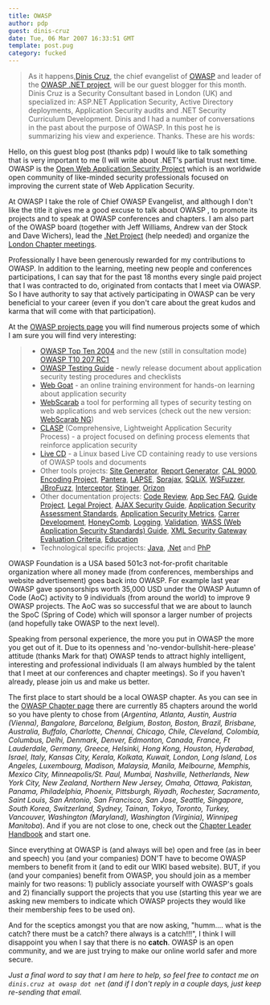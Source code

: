 ```yaml
---
title: OWASP
author: pdp
guest: dinis-cruz
date: Tue, 06 Mar 2007 16:33:51 GMT
template: post.pug
category: fucked
---
```


> As it happens,[Dinis Cruz](http://www.owasp.org/index.php/User:Dinis.cruz), the chief evangelist of [OWASP](http://www.owasp.org) and leader of the [OWASP .NET project](http://www.owasp.org/index.php/Category:OWASP_.NET_Project), will be our guest blogger for this month. Dinis Cruz is a Security Consultant based in London (UK) and specialized in: ASP.NET Application Security, Active Directory deployments, Application Security audits and .NET Security Curriculum Development. Dinis and I had a number of conversations in the past about the purpose of OWASP. In this post he is summarizing his view and experience. Thanks. These are his words:

Hello, on this guest blog post (thanks pdp) I would like to talk something that is very important to me (I will write about .NET's partial trust next time. OWASP is the [Open Web Application Security Project](http://www.owasp.org) which is an worldwide open community of like-minded security professionals focused on improving the current state of Web Application Security.

At OWASP I take the role of Chief OWASP Evangelist, and although I don't like the title it gives me a good excuse to talk about OWASP , to promote its projects and to speak at OWASP conferences and chapters. I  am also part of the OWASP board (together with Jeff Williams, Andrew van der Stock and Dave Wichers), lead the [.Net Project](http://www.owasp.org/index.php/Category:OWASP_.NET_Project) (help needed) and organize the [London Chapter meetings](http://www.owasp.org/index.php/London).

Professionally I have been generously rewarded for my contributions to OWASP. In addition to the learning, meeting new people and conferences participations, I can say that for the past 18 months every single paid project that I was contracted to do, originated from contacts that I meet via OWASP. So I have authority to say that actively participating in OWASP can be very beneficial to your career (even if you don't care about the great kudos and karma that will come with that participation).

At the [OWASP projects page](http://www.owasp.org/index.php/Category:OWASP_Project) you will find numerous projects some of which I am sure you will find very interesting:

> * [OWASP Top Ten 2004](http://www.owasp.org/index.php/Category:OWASP_Top_Ten_Project)  and the new (still in consultation mode) [OWASP T10 207 RC1](http://www.owasp.org/index.php/Top_10_2007)
> * [OWASP Testing Guide](http://www.owasp.org/index.php/Category:OWASP_Testing_Project) - newly release document about application security testing procedures and checklists
> * [Web Goat](http://www.owasp.org/index.php/Category:OWASP_WebGoat_Project) - an online training environment for hands-on learning about application security
> * [WebScarab](http://www.owasp.org/index.php/Category:OWASP_WebScarab_Project) a tool for performing all types of security testing on web applications and web services (check out the new version: [WebScarab NG](http://www.owasp.org/index.php/OWASP_WebScarab_NG_Project))
> * [CLASP](http://www.owasp.org/index.php/Category:OWASP_CLASP_Project) (Comprehensive, Lightweight Application Security Process) - a project focused on defining process elements that reinforce application security
> * [Live CD](http://www.owasp.org/index.php/Category:OWASP_Live_CD_Project) - a Linux based Live CD containing ready to use versions of OWASP tools and documents
> * Other tools projects: [Site Generator](http://www.owasp.org/index.php/Owasp_SiteGenerator), [Report Generator](http://www.owasp.org/index.php/ORG_%2528Owasp_Report_Generator%2529), [CAL 9000](http://www.owasp.org/index.php/Category:OWASP_CAL9000_Project), [Encoding Project](http://www.owasp.org/index.php/Category:OWASP_LAPSE_Project), [Pantera](http://www.owasp.org/index.php/Category:OWASP_Pantera_Web_Assessment_Studio_Project), [LAPSE](http://www.owasp.org/index.php/Category:OWASP_LAPSE_Project), [Sprajax](http://www.owasp.org/index.php/Category:OWASP_Sprajax_Project), [SQLiX](http://www.owasp.org/index.php/Category:OWASP_SQLiX_Project), [WSFuzzer](http://www.owasp.org/index.php/Category:OWASP_WSFuzzer_Project), [JBroFuzz](http://www.owasp.org/index.php/Category:OWASP_JBroFuzz), [Interceptor](http://www.owasp.org/index.php/Category:OWASP_Interceptor_Project), [Stinger](http://www.owasp.org/index.php/Category:OWASP_Stinger_Project), [Orizon](http://www.owasp.org/index.php/Category:OWASP_Orizon_Project)
> * Other documentation projects: [Code Review](http://www.owasp.org/index.php/Category:OWASP_Code_Review_Project), [App Sec FAQ](http://www.owasp.org/index.php/Category:OWASP_AppSec_FAQ_Project), [Guide Project](http://www.owasp.org/index.php/Category:OWASP_Guide_Project), [Legal Project](http://www.owasp.org/index.php/Category:OWASP_Legal_Project), [AJAX Security Guide](http://www.owasp.org/index.php/Category:OWASP_AJAX_Security_Project), [Application Security Assessment Standards](http://www.owasp.org/index.php/Category:OWASP_Application_Security_Assessment_Standards_Project), [Application Security Metrics](http://www.owasp.org/index.php/Category:OWASP_Application_Security_Metrics_Project), [Carrer Development](http://www.owasp.org/index.php/Category:OWASP_Career_Development_Project), [HoneyComb](http://www.owasp.org/index.php/Category:OWASP_Honeycomb_Project), [Logging](http://www.owasp.org/index.php/Category:OWASP_Logging_Project), [Validation](http://www.owasp.org/index.php/Category:OWASP_Validation_Project), [WASS (Web Application Security Standards) Guide](http://www.owasp.org/index.php/Category:OWASP_WASS_Project), [XML Security Gateway Evaluation Criteria](http://www.owasp.org/index.php/Category:OWASP_XML_Security_Gateway_Evaluation_Criteria_Project), [Education](http://www.owasp.org/index.php/Category:OWASP_Education_Project)
> * Technological specific projects: [Java](http://www.owasp.org/index.php/Category:OWASP_Java_Project), [.Net](http://www.owasp.org/index.php/Category:OWASP_.NET_Project) and [PhP](http://www.owasp.org/index.php/Category:OWASP_PHP_Project)

OWASP Foundation is a USA based 501c3 not-for-profit charitable organization where all money made (from conferences, memberships and website advertisement) goes back into OWASP. For example last year OWASP gave sponsorships worth 35,000 USD under the OWASP Autumn of Code (AoC) activity to 9 individuals (from around the world) to improve 9 OWASP projects. The AoC was so successful that we are about to launch the SpoC (Spring of Code) which will sponsor a larger number of projects (and hopefully take OWASP to the next level).

Speaking from personal experience, the more you put in OWASP the more you get out of it. Due to its openness and 'no-vendor-bullshit-here-please' attitude (thanks Mark for that) OWASP tends to attract highly intelligent, interesting and professional individuals (I am always humbled by the talent that I meet at our conferences and chapter meetings). So if you haven't already, please join us and make us better.

The first place to start should be a local OWASP chapter. As you can see in the [OWASP Chapter page](http://www.owasp.org/index.php/Category:OWASP_Chapter) there are currently 85 chapters around the world so you have plenty to chose from (_Argentina,  Atlanta, Austin, Austria (Vienna), Bangalore, Barcelona, Belgium, Boston, Boston, Brazil, Brisbane, Australia, Buffalo, Charlotte, Chennai, Chicago, Chile, Cleveland, Colombia, Columbus, Delhi, Denmark, Denver, Edmonton, Canada, France, Ft Lauderdale, Germany, Greece, Helsinki, Hong Kong, Houston, Hyderabad, Israel,  Italy, Kansas City, Kerala, Kolkata, Kuwait, London, Long Island, Los Angeles, Luxembourg, Madison, Malaysia, Manila, Melbourne, Memphis, Mexico City, Minneapolis/St. Paul, Mumbai, Nashville, Netherlands, New York City, New Zealand, Northern New Jersey, Omaha, Ottawa, Pakistan, Panama, Philadelphia, Phoenix, Pittsburgh, Riyadh, Rochester, Sacramento, Saint Louis, San Antonio, San Francisco, San Jose, Seattle, Singapore, South Korea, Switzerland, Sydney, Tainan, Tokyo, Toronto, Turkey, Vancouver, Washington (Maryland), Washington (Virginia), Winnipeg Manitoba_). And if you are not close to one, check out the [Chapter Leader Handbook](http://www.owasp.org/index.php/Chapter_Leader_Handbook) and start one.

Since everything at OWASP is (and always will be) open and free (as in beer and speech) you (and your companies) DON'T have to become OWASP members to benefit from it (and to edit our WIKI based website). BUT, if you (and your companies) benefit from OWASP, you should join as a member mainly for two reasons: 1) publicly associate yourself with OWASP's goals and 2) financially support the projects that you use (starting this year we are asking new members to indicate which OWASP projects they would like their membership fees to be used on).

And for the sceptics amongst you that are now asking, "humm.... what is the catch? there must be a catch? there always is a catch!!!", I think I will disappoint you when I say that there is no **catch**. OWASP is an open community, and we are just trying to make our online world safer and more secure.

_Just a final word to say that I am here to help, so feel free to contact me on `dinis.cruz at owasp dot net` (and if I don't reply in a couple days, just keep re-sending that email._
